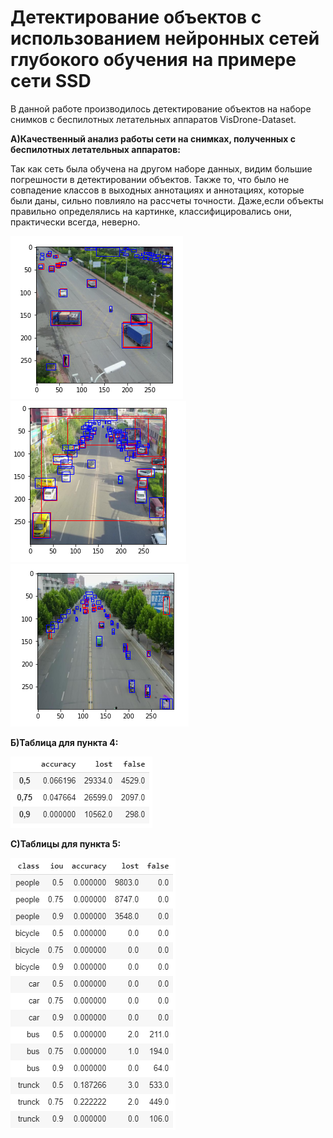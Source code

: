 # Детектирование объектов с использованием нейронных сетей глубокого обучения на примере сети SSD #

В данной работе производилось детектирование объектов на наборе снимков с беспилотных летательных аппаратов VisDrone-Dataset.

**A)Качественный анализ работы сети на снимках, полученных с беспилотных летательных аппаратов:**

Так как сеть была обучена на другом наборе данных, видим большие погрешности в детектировании объектов. Также то, что было не совпадение классов в выходных аннотациях и аннотациях, которые были даны, сильно повлияло на рассчеты точности. Даже,если объекты правильно определялись на картинке, классифицировались они, практически всегда, неверно.

![Image alt](https://github.com/MarieBudko/LAB_2/blob/master/10.PNG?raw=true)
![Image alt](https://github.com/MarieBudko/LAB_2/blob/master/5.PNG?raw=true)
![Image alt](https://github.com/MarieBudko/LAB_2/blob/master/3.PNG?raw=true)


**Б)Таблица для пункта 4:**

![Image alt](https://github.com/MarieBudko/LAB_2/blob/master/task4.PNG?raw=true)

**С)Таблицы для пункта 5:**

![Image alt](https://github.com/MarieBudko/LAB_2/blob/master/task5_1.PNG?raw=true)

